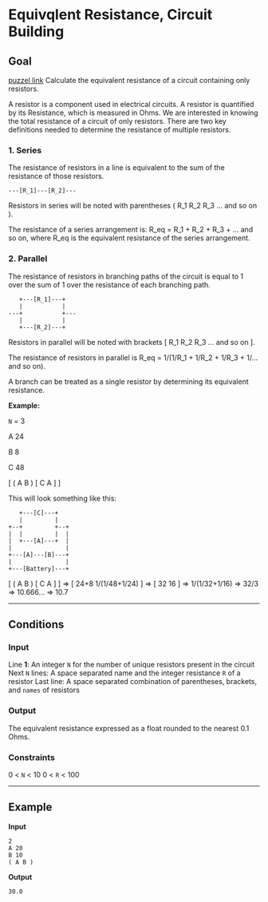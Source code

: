# Equivqlent Resistance, Circuit Building
## Goal
[puzzel link](https://www.codingame.com/training/easy/equivalent-resistance-circuit-building)
Calculate the equivalent resistance of a circuit containing only resistors.

A resistor is a component used in electrical circuits. A resistor is quantified by its Resistance, which is measured in Ohms. We are interested in knowing the total resistance of a circuit of only resistors. There are two key definitions needed to determine the resistance of multiple resistors.

### 1. Series

The resistance of resistors in a line is equivalent to the sum of the resistance of those resistors.

    ---[R_1]---[R_2]---

Resistors in series will be noted with parentheses ( R_1 R_2 R_3 ... and so on ).

The resistance of a series arrangement is: R_eq = R_1 + R_2 + R_3 + ... and so on, where R_eq is the equivalent resistance of the series arrangement.

### 2. Parallel

The resistance of resistors in branching paths of the circuit is equal to 1 over the sum of 1 over the resistance of each branching path.

       +---[R_1]---+
       |           |
    ---+           +---
       |           |
       +---[R_2]---+


Resistors in parallel will be noted with brackets [ R_1 R_2 R_3 ... and so on ].

The resistance of resistors in parallel is R_eq = 1/(1/R_1 + 1/R_2 + 1/R_3 + 1/... and so on).

A branch can be treated as a single resistor by determining its equivalent resistance.

**Example:**

`N` = 3

A 24

B 8

C 48

[ ( A B ) [ C A ] ]

This will look something like this:

       +---[C]---+
       |         |
    +--+         +--+
    |  |         |  |
    |  +---[A]---+  |
    |               |
    +---[A]---[B]---+
    |               |
    +---[Battery]---+

[ ( A B ) [ C A ] ] => [ 24+8 1/(1/48+1/24) ] => [ 32 16 ] => 1/(1/32+1/16) => 32/3 => 10.666... => 10.7

---
## Conditions
### Input
Line **1**: An integer `N` for the number of unique resistors present in the circuit
Next `N` lines: A space separated name and the integer resistance `R` of a resistor
Last line: A space separated combination of parentheses, brackets, and `names` of resistors

### Output
The equivalent resistance expressed as a float rounded to the nearest 0.1 Ohms.

### Constraints
0 < `N` < 10
0 < `R` < 100

---
## Example

**Input**
```
2
A 20
B 10
( A B )
```
**Output**
```
30.0
```
